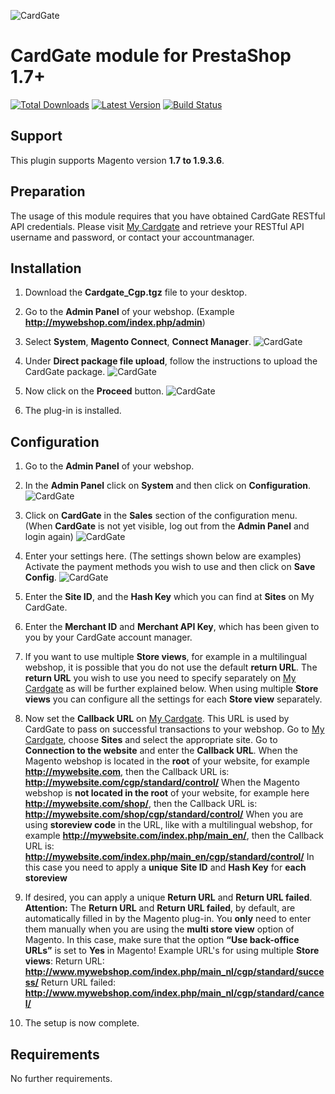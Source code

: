 ![CardGate](https://cdn.curopayments.net/thumb/200/logos/cardgate.png)

# CardGate module for PrestaShop 1.7+

[![Total Downloads](https://img.shields.io/packagist/dt/cardgate/magento1.svg)](https://packagist.org/packages/cardgate/magento1)
[![Latest Version](https://img.shields.io/packagist/v/cardgate/magento1.svg)](https://github.com/cardgate/magento1/releases)
[![Build Status](https://travis-ci.org/cardgate/magento1.svg?branch=master)](https://travis-ci.org/cardgate/magento1)

## Support

This plugin supports Magento version **1.7 to 1.9.3.6**.

## Preparation

The usage of this module requires that you have obtained CardGate RESTful API credentials.
Please visit [My Cardgate](https://my.cardgate.com/) and retrieve your RESTful API username and password, or contact your accountmanager.

## Installation

1. Download the **Cardgate_Cgp.tgz** file to your desktop.

2. Go to the **Admin Panel** of your webshop.
(Example **http://mywebshop.com/index.php/admin**)

3. Select **System**, **Magento Connect**, **Connect Manager**.
![CardGate](https://cardgate.com/wp-content/uploads/magento-install-1.png)

4. Under **Direct package file upload**, follow the instructions to upload the CardGate package.
![CardGate](https://cardgate.com/wp-content/uploads/magento-install-2.png)

5. Now click on the <b>Proceed</b> button.
![CardGate](https://cardgate.com/wp-content/uploads/magento-install-7.png)

6. The plug-in is installed.

## Configuration

1. Go to the **Admin Panel** of your webshop.

2. In the **Admin Panel** click on **System** and then click on **Configuration**.
   ![CardGate](https://cardgate.com/wp-content/uploads/magento-install-8.png)

3. Click on **CardGate** in the **Sales** section of the configuration menu.
   (When **CardGate** is not yet visible, log out from the **Admin Panel** and login again)
   ![CardGate](https://cardgate.com/wp-content/uploads/magento-install-9.png)

4. Enter your settings here. (The settings shown below are examples)
   Activate the payment methods you wish to use and then click on **Save Config**.
   ![CardGate](https://cardgate.com/wp-content/uploads/magento-install-10.png)

5. Enter the **Site ID**, and the **Hash Key** which you can find at **Sites** on My CardGate.

6. Enter the **Merchant ID** and **Merchant API Key**, which has been given to you by your CardGate account manager.

5. If you want to use multiple **Store views**, for example in a multilingual webshop, it is possible that you do not use the default **return URL**. 
   The **return URL** you wish to use you need to specify separately on [My Cardgate](https://my.cardgate.com/) as will be further explained below.
   When using multiple **Store views** you can configure all the settings for each **Store view** separately.

6. Now set the **Callback URL** on [My Cardgate](https://my.cardgate.com/). This URL is used by CardGate to pass on successful transactions to your webshop.
   Go to [My Cardgate](https://my.cardgate.com/), choose **Sites** and select the appropriate site.
   Go to **Connection to the website** and enter the **Callback URL**.
   When the Magento webshop is located in the **root** of your website, 
   for example **http://mywebsite.com**, then the Callback URL is: **http://mywebsite.com/cgp/standard/control/**
   When the Magento webshop is **not located in the root** of your website, 
   for example here **http://mywebsite.com/shop/**, then the Callback URL is: **http://mywebsite.com/shop/cgp/standard/control/**
   When you are using **storeview code** in the URL, like with a multilingual webshop, for example **http://mywebsite.com/index.php/main_en/**, 
   then the Callback URL is: **http://mywebsite.com/index.php/main_en/cgp/standard/control/**
   In this case you need to apply a **unique** **Site ID** and **Hash Key** for **each storeview**

7. If desired, you can apply a unique **Return URL** and **Return URL failed**.
   **Attention:** The **Return URL** and **Return URL failed**, by default, are automatically filled in by the Magento plug-in. 
   You **only** need to enter them manually when you are using the **multi store view** option of Magento. 
   In this case, make sure that the option **“Use back-­office URLs”** is set to **Yes** in Magento! 
   Example URL's for using multiple **Store views**:
   Return URL: **http://www.mywebshop.com/index.php/main_nl/cgp/standard/success/**
   Return URL failed: **http://www.mywebshop.com/index.php/main_nl/cgp/standard/cancel/**
   
8. The setup is now complete.

## Requirements

No further requirements.
